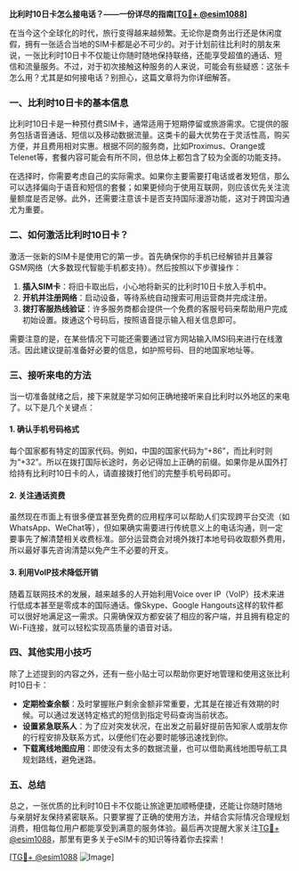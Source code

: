 **比利时10日卡怎么接电话？——一份详尽的指南[[TG💪+ @esim1088](https://t.me/s/esim1088)]**

在当今这个全球化的时代，旅行变得越来越频繁。无论你是商务出行还是休闲度假，拥有一张适合当地的SIM卡都是必不可少的。对于计划前往比利时的朋友来说，一张比利时10日卡不仅能让你随时随地保持联络，还能享受超值的通话、短信和流量服务。不过，对于初次接触这种服务的人来说，可能会有些疑惑：这张卡怎么用？尤其是如何接电话？别担心，这篇文章将为你详细解答。

### 一、比利时10日卡的基本信息

比利时10日卡是一种预付费SIM卡，通常适用于短期停留或旅游需求。它提供的服务包括语音通话、短信以及移动数据流量。这类卡的最大优势在于灵活性高，购买方便，并且费用相对实惠。根据不同的服务商，比如Proximus、Orange或Telenet等，套餐内容可能会有所不同，但总体上都包含了较为全面的功能支持。

在选择时，你需要考虑自己的实际需求。如果你主要需要打电话或者发短信，那么可以选择偏向于语音和短信的套餐；如果更倾向于使用互联网，则应该优先关注流量额度是否足够。此外，还需要注意该卡是否支持国际漫游功能，这对于跨国沟通尤为重要。

### 二、如何激活比利时10日卡？

激活一张新的SIM卡是使用它的第一步。首先确保你的手机已经解锁并且兼容GSM网络（大多数现代智能手机都支持）。然后按照以下步骤操作：

1. **插入SIM卡**：将旧卡取出后，小心地将新买的比利时10日卡放入手机中。
2. **开机并注册网络**：启动设备，等待系统自动搜索可用运营商并完成注册。
3. **拨打客服热线验证**：许多服务商都会提供一个免费的客服号码来帮助用户完成初始设置。拨通这个号码后，按照语音提示输入相关信息即可。

需要注意的是，在某些情况下可能还需要通过官方网站输入IMSI码来进行在线激活。因此建议提前准备好必要的信息，如护照号码、目的地国家地址等。

### 三、接听来电的方法

当一切准备就绪之后，接下来就是学习如何正确地接听来自比利时以外地区的来电了。以下是几个关键点：

#### 1. 确认手机号码格式
每个国家都有特定的国家代码。例如，中国的国家代码为“+86”，而比利时则为“+32”。所以在拨打国际长途时，务必记得加上正确的前缀。如果你是从国外打给持有比利时10日卡的人，请直接拨打他们的完整手机号码即可。

#### 2. 关注通话资费
虽然现在市面上有很多便宜甚至免费的应用程序可以帮助人们实现跨平台交流（如WhatsApp、WeChat等），但如果确实需要进行传统意义上的电话沟通，则一定要事先了解清楚相关收费标准。部分运营商会对境外拨打本地号码收取额外费用，所以最好事先咨询清楚以免产生不必要的开支。

#### 3. 利用VoIP技术降低开销
随着互联网技术的发展，越来越多的人开始利用Voice over IP（VoIP）技术来进行低成本甚至是零成本的国际通话。像Skype、Google Hangouts这样的软件都可以很好地满足这一需求。只需确保双方都安装了相应的客户端，并且拥有稳定的Wi-Fi连接，就可以轻松实现高质量的语音对话。

### 四、其他实用小技巧

除了上述提到的内容之外，还有一些小贴士可以帮助你更好地管理和使用这张比利时10日卡：

- **定期检查余额**：及时掌握账户剩余金额非常重要，尤其是在接近有效期的时候。可以通过发送特定格式的短信到指定号码查询当前状态。
- **设置紧急联系人**：为了应对突发状况，在出发之前最好提前告知家人或朋友你的行程安排及联系方式，以便他们在必要时能够迅速找到你。
- **下载离线地图应用**：即使没有太多的数据流量，也可以借助离线地图导航工具规划路线，避免迷路。

### 五、总结

总之，一张优质的比利时10日卡不仅能让旅途更加顺畅便捷，还能让你随时随地与亲朋好友保持紧密联系。只要掌握了正确的使用方法，并结合实际情况合理规划消费，相信每位用户都能享受到满意的服务体验。最后再次提醒大家关注[TG💪+ @esim1088](https://t.me/s/esim1088)，那里有更多关于eSIM卡的知识等待着你去探索！

[[TG💪+ @esim1088](https://t.me/s/esim1088) ![Image](https://i.postimg.cc/4NQfJmqS/Snipaste-2025-05-13-00-14-12.png)]